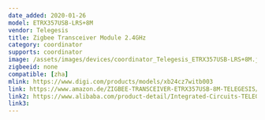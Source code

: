 ```yaml
---
date_added: 2020-01-26
model: ETRX357USB-LRS+8M
vendor: Telegesis
title: Zigbee Transceiver Module 2.4GHz 
category: coordinator
supports: coordinator
image: /assets/images/devices/coordinator_Telegesis_ETRX357USB-LRS+8M.jpg
zigbeeid: none
compatible: [zha]
mlink: https://www.digi.com/products/models/xb24cz7witb003
link: https://www.amazon.de/ZIGBEE-TRANSCEIVER-ETRX357USB-8M-TELEGESIS/dp/B018CQDXSO
link2: https://www.alibaba.com/product-detail/Integrated-Circuits-TELEGESIS-USB-STICK-ETRX357USB_62274984167.html
link3: 
---
```

